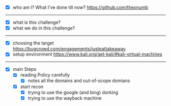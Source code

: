 - [x] who am I? What I've done till now?
	https://github.com/thexnumb
---
- [x] what is this challenge?
- [x] what we do in this challenge?
---
- [x] choosing the target
	https://bugcrowd.com/engagements/justeattakeaway
- [x] setup environment
	https://www.kali.org/get-kali/#kali-virtual-machines
---
- [x] main Steps
  - [x] reading Policy carefully
	  - [x] notes all the domains and out-of-scope domians
  - [x] start recon
	  - [x] trying to use the google (and bing) dorking
	  - [x] trying to use the wayback machine
